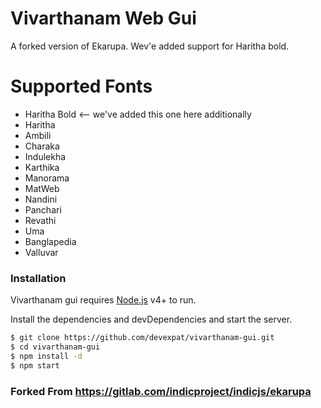 # Vivarthanam Web Gui

A forked version of Ekarupa. Wev'e added support for Haritha bold. 

# Supported Fonts

  - Haritha Bold <-- we've added this one here additionally
  - Haritha
  - Ambili
  - Charaka
  - Indulekha
  - Karthika
  - Manorama
  - MatWeb
  - Nandini
  - Panchari
  - Revathi
  - Uma
  - Banglapedia
  - Valluvar

### Installation

Vivarthanam gui requires [Node.js](https://nodejs.org/) v4+ to run.

Install the dependencies and devDependencies and start the server.

```sh
$ git clone https://github.com/devexpat/vivarthanam-gui.git
$ cd vivarthanam-gui
$ npm install -d
$ npm start
```

### Forked From https://gitlab.com/indicproject/indicjs/ekarupa
